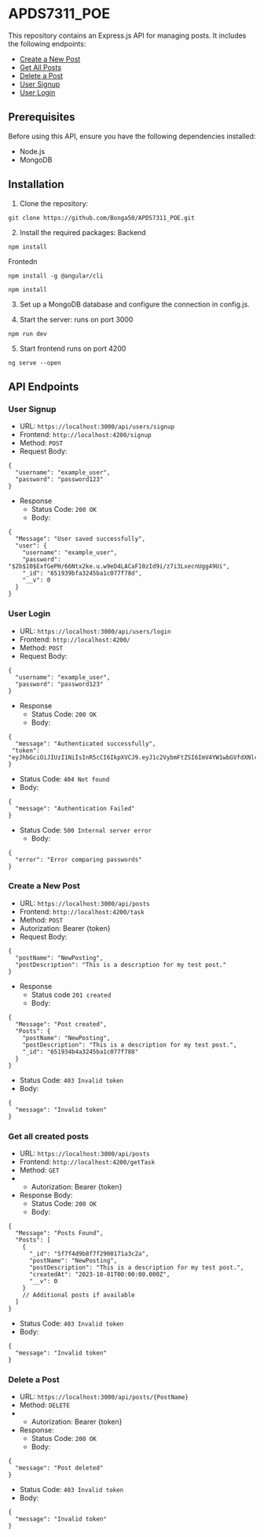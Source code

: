 # APDS7311_POE

This repository contains an Express.js API for managing posts. It includes the following endpoints:

- [Create a New Post](#create-a-new-post)
- [Get All Posts](#get-all-posts)
- [Delete a Post](#delete-a-post)
- [User Signup](#user-signup)
- [User Login](#user-login)

## Prerequisites

Before using this API, ensure you have the following dependencies installed:

- Node.js
- MongoDB

## Installation

1. Clone the repository:
```
git clone https://github.com/Bonga50/APDS7311_POE.git
```
2. Install the required packages: 
Backend
```
npm install
```
Frontedn
```
npm install -g @angular/cli

npm install
```
3. Set up a MongoDB database and configure the connection in config.js.

4. Start the server:
runs on port 3000
```
npm run dev
```
5. Start frontend 
runs on port 4200
```
ng serve --open
```
## API Endpoints
### User Signup
* URL: `https://localhost:3000/api/users/signup`
* Frontend: `http://localhost:4200/signup`
* Method: `POST`
* Request Body:
```
{
  "username": "example_user",
  "password": "password123"
}
```
* Response
    * Status Code: `200 OK`
    * Body:
```
{
  "Message": "User saved successfully",
  "user": {
    "username": "example_user",
    "password": "$2b$10$ExfGePH/66Ntx2ke.u.w9eD4LACaF10zId9i/z7i3LxecnUgg49Ui",
    "_id": "651939bfa3245ba1c077f78d",
    "__v": 0
  }
}
```

### User Login
* URL: `https://localhost:3000/api/users/login `
* Frontend: `http://localhost:4200/`
* Method: `POST`
* Request Body:
```
{
  "username": "example_user",
  "password": "password123"
}
```
* Response
    * Status Code: `200 OK`
    * Body:
```
{
  "message": "Authenticated successfully",
 "token": "eyJhbGciOiJIUzI1NiIsInR5cCI6IkpXVCJ9.eyJ1c2VybmFtZSI6ImV4YW1wbGVfdXNlciIsInVzZXJpZCI6IjY1MTkzOWJmYTMyNDViYTFjMDc3Zjc4ZCIsImlhdCI6MTY5NjE1MjYzNCwiZXhwIjoxNjk2MTU5ODM0fQ.3AC4ctvPZKCfXme9aohQFdLXNRXX_4CoohBfKwHelSc"
}
```
  * Status Code: `404 Not found`
  * Body:
```
{
  "message": "Authentication Failed"
}
```
* Status Code: `500 Internal server error`
    * Body:
```
{
  "error": "Error comparing passwords"
}
```


### Create a New Post
* URL: `https://localhost:3000/api/posts`
* Frontend: `http://localhost:4200/task`
* Method: `POST`
* Autorization: Bearer {token}
* Request Body:
```
{
  "postName": "NewPosting",
  "postDescription": "This is a description for my test post."
}
```
* Response
  * Status code `201 created`
  * Body:
```
{
  "Message": "Post created",
  "Posts": {
    "postName": "NewPosting",
    "postDescription": "This is a description for my test post.",
    "_id": "651934b4a3245ba1c077f788"
  }
}
```
  * Status Code: `403 Invalid token`
  * Body:
```
{
  "message": "Invalid token"
}
```

### Get all created posts
* URL: `https://localhost:3000/api/posts`
* Frontend: `http://localhost:4200/getTask`
* Method: `GET`
* * Autorization: Bearer {token}
* Response Body:
  * Status Code: `200 OK`
  * Body:
```
{
  "Message": "Posts Found",
  "Posts": [
    {
      "_id": "5f7f4d9b8f7f2900171a3c2a",
      "postName": "NewPosting",
      "postDescription": "This is a description for my test post.",
      "createdAt": "2023-10-01T00:00:00.000Z",
      "__v": 0
    }
    // Additional posts if available
  ]
}
```
  * Status Code: `403 Invalid token`
  * Body:
```
{
  "message": "Invalid token"
}
```
### Delete a Post
* URL: `https://localhost:3000/api/posts/{PostName}`
* Method: `DELETE`
* * Autorization: Bearer {token}
* Response:
  * Status Code: `200 OK`
  * Body:
```
{
  "message": "Post deleted"
}
```
  * Status Code: `403 Invalid token`
  * Body:
```
{
  "message": "Invalid token"
}
```
